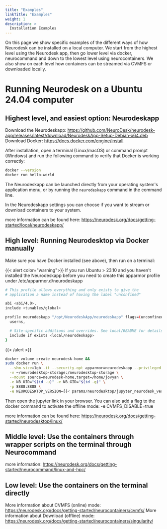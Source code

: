 ```yaml
---
title: "Examples"
linkTitle: "Examples"
weight: 1
description: >
  Installation Examples
---
```


On this page we show specific examples of the different ways of how Neurodesk can be installed on a local computer. We start from the highest level using the Neurodesk app, then go lower level via docker, neurocommand and down to the lowest level using neurocontainers. We also show on each level how containers can be streamed via CVMFS or downloaded locally.

# Running Neurodesk on a Ubuntu 24.04 computer

## Highest level, and easiest option: Neurodeskapp

Download the Neurodeskapp: https://github.com/NeuroDesk/neurodesk-app/releases/latest/download/NeurodeskApp-Setup-Debian-x64.deb
Download Docker: https://docs.docker.com/engine/install

After installation, open a terminal (Linux/macOS) or command prompt (Windows) and run the following command to verify that Docker is working correctly:

```bash
docker --version
docker run hello-world
```

The Neurodeskapp can be launched directly from your operating system's application menu, or by running the `neurodeskapp` command in the command line.

In the Neurodeskapp settings you can choose if you want to stream or download containers to your system.

more information can be found here: https://neurodesk.org/docs/getting-started/local/neurodeskapp/


## High level: Running Neurodesktop via Docker manually

Make sure you have Docker installed (see above), then run on a terminal:

{{< alert color="warning">}}
If you run Ubuntu > 23.10 and you haven't installed the Neurodeskapp before you need to create this apparmor profile under /etc/apparmor.d/neurodeskapp
```bash
# This profile allows everything and only exists to give the
# application a name instead of having the label "unconfined"

abi <abi/4.0>,
include <tunables/global>

profile neurodeskapp "/opt/NeurodeskApp/neurodeskapp" flags=(unconfined) {
  userns,

  # Site-specific additions and overrides. See local/README for details.
  include if exists <local/neurodeskapp>
}
```
{{< /alert >}}

```bash
docker volume create neurodesk-home &&
sudo docker run \
  --shm-size=1gb -it --security-opt apparmor=neurodeskapp --privileged --user=root --name neurodesktop \
  -v ~/neurodesktop-storage:/neurodesktop-storage \
  --mount source=neurodesk-home,target=/home/jovyan \
  -e NB_UID="$(id -u)" -e NB_GID="$(id -g)" \
  -p 8888:8888 \
  -e NEURODESKTOP_VERSION={{< params/neurodesktop/jupyter_neurodesk_version >}} vnmd/neurodesktop:{{< params/neurodesktop/jupyter_neurodesk_version >}}
```

Then open the jupyter link in your browser. You can also add a flag to the docker command to activate the offline mode: -e CVMFS_DISABLE=true

more information can be found here: https://neurodesk.org/docs/getting-started/neurodesktop/linux/

## Middle level: Use the containers through wrapper scripts on the terminal through Neurocommand

more information: https://neurodesk.org/docs/getting-started/neurocommand/linux-and-hpc/


## Low level: Use the containers on the terminal directly 

More information about CVMFS (online) mode: https://neurodesk.org/docs/getting-started/neurocontainers/cvmfs/
More information about Download (offline) mode: https://neurodesk.org/docs/getting-started/neurocontainers/singularity/
